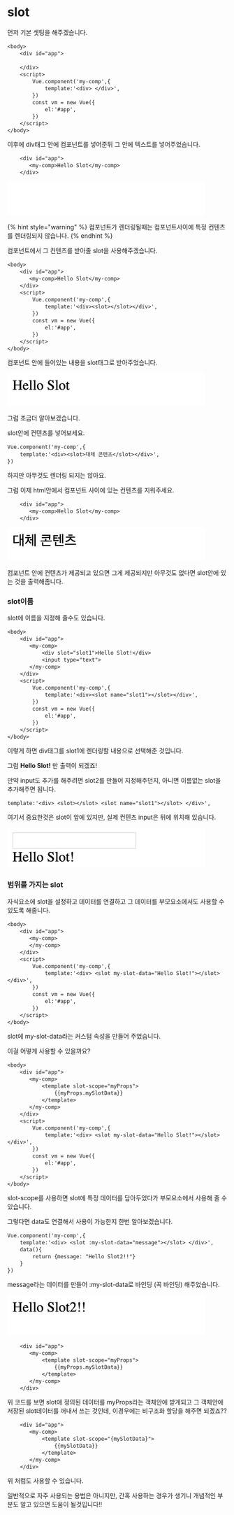 # slot

먼저 기본 셋팅을 해주겠습니다.

```markup
<body>
    <div id="app">
       
    </div>
    <script>
        Vue.component('my-comp',{
            template:'<div> </div>',
        })
        const vm = new Vue({
            el:'#app',
        })
    </script>
</body>
```

이후에 div태그 안에 컴포넌트를 넣어준뒤 그 안에 텍스트를 넣어주었습니다.

```markup
    <div id="app">
       <my-comp>Hello Slot</my-comp>
    </div>
```

![&#xC544;&#xBB34;&#xAC83;&#xB3C4; &#xCD9C;&#xB825;&#xB418;&#xC9C0; &#xC54A;&#xC558;&#xC5B4;&#xC694;.](.gitbook/assets/image%20%2813%29.png)

{% hint style="warning" %}
컴포넌트가 렌더링될때는 컴포넌트사이에 특정 컨텐츠를 렌더링되지 않습니다.
{% endhint %}

컴포넌트에서 그 컨텐츠를 받아줄 slot을 사용해주겠습니다. 

```markup
<body>
    <div id="app">
       <my-comp>Hello Slot</my-comp>
    </div>
    <script>
        Vue.component('my-comp',{
            template:'<div><slot></slot></div>',
        })
        const vm = new Vue({
            el:'#app',
        })
    </script>
</body>
```

컴포넌트 안에 들어있는 내용을 slot태그로 받아주었습니다.

![&#xC798; &#xB098;&#xC624;&#xACE0; &#xC788;&#xC2B5;&#xB2C8;&#xB2E4;.](.gitbook/assets/image%20%2831%29.png)

그럼 조금더 알아보겠습니다. 

slot안에 컨텐츠를 넣어보세요.



```text
Vue.component('my-comp',{
    template:'<div><slot>대체 콘텐츠</slot></div>',
})
```

하지만 아무것도 렌더링 되지는 않아요. 

그럼 이제 html안에서 컴포넌트 사이에 있는 컨텐츠를 지워주세요.

```text
    <div id="app">
       <my-comp>Hello Slot</my-comp>
    </div>
```

![&#xC798; &#xCD9C;&#xB825;&#xB418;&#xACE0; &#xC788;&#xC8E0;?](.gitbook/assets/image%20%288%29.png)

컴포넌트 안에 컨텐츠가 제공되고 있으면 그게 제공되지만 아무것도 없다면 slot안에 있는 것을 출력해줍니다. 

### slot이름

slot에 이름을 지정해 줄수도 있습니다.

```markup
<body>
    <div id="app">
       <my-comp>
           <div slot="slot1">Hello Slot!</div>
           <input type="text">
       </my-comp>
    </div>
    <script>
        Vue.component('my-comp',{
            template:'<div><slot name="slot1"></slot></div>',
        })
        const vm = new Vue({
            el:'#app',
        })
    </script>
</body>
```

이렇게 하면 div태그를 slot1에 렌더링할 내용으로 선택해준 것입니다. 

그럼 **Hello Slot!** 만 출력이 되겠죠!

만약 input도 추가를 해주려면 slot2를 만들어 지정해주던지, 아니면 이름없는 slot을 추가해주면 됩니다.

```markup
template:'<div> <slot></slot> <slot name="slot1"></slot> </div>',
```

여기서 중요한것은 slot이 앞에 있지만, 실제 컨텐츠 input은 뒤에 위치해 있습니다.

![&#xD558;&#xC9C0;&#xB9CC; slot&#xC774; &#xC9C0;&#xC815;&#xD55C; &#xC21C;&#xC11C;&#xB85C; &#xB80C;&#xB354;&#xB9C1; &#xB418;&#xC5C8;&#xC2B5;&#xB2C8;&#xB2E4;.](.gitbook/assets/image%20%2815%29.png)

### 범위를 가지는 slot

자식요소에 slot을 설정하고 데이터를 연결하고 그 데이터를 부모요소에서도 사용할 수 있도록 해줍니다. 

```markup
<body>
    <div id="app">
       <my-comp>
       </my-comp>
    </div>
    <script>
        Vue.component('my-comp',{
            template:'<div> <slot my-slot-data="Hello Slot!"></slot> </div>',
        })
        const vm = new Vue({
            el:'#app',
        })
    </script>
</body>
```

slot에 my-slot-data라는 커스텀 속성을 만들어 주었습니다. 

이걸 어떻게 사용할 수 있을까요? 

```markup
<body>
    <div id="app">
       <my-comp>
           <template slot-scope="myProps">
               {{myProps.mySlotData}}
           </template>
       </my-comp>
    </div>
    <script>
        Vue.component('my-comp',{
            template:'<div> <slot my-slot-data="Hello Slot!"></slot> </div>',
        })
        const vm = new Vue({
            el:'#app',
        })
    </script>
</body>
```

slot-scope를 사용하면 slot에 특정 데이터를 담아두었다가 부모요소에서 사용해 줄 수 있습니다. 

그렇다면 data도 연결해서 사용이 가능한지 한번 알아보겠습니다. 

```markup
Vue.component('my-comp',{
    template:'<div> <slot :my-slot-data="message"></slot> </div>',
    data(){
        return {message: "Hello Slot2!!"}
    }
})
```

message라는 데이터를 만들어 :my-slot-data로 바인딩 \(꼭 바인딩\) 해주었습니다. 

![](.gitbook/assets/image%20%2828%29.png)

```markup
    <div id="app">
       <my-comp>
           <template slot-scope="myProps">
               {{myProps.mySlotData}}
           </template>
       </my-comp>
    </div>
```

위 코드를 보면 slot에 정의된 데이터를 myProps라는 객체안에 받게되고 그 객체안에 저장된 slot데이터를 꺼내서 쓰는 것인데, 이경우에는 비구조화 할당을 해주면 되겠죠??

```markup
    <div id="app">
       <my-comp>
           <template slot-scope="{mySlotData}">
               {{mySlotData}}
           </template>
       </my-comp>
    </div>
```

위 처럼도 사용할 수 있습니다.

일반적으로 자주 사용되는 용법은 아니지만, 간혹 사용하는 경우가 생기니 개념적인 부분도 알고 있으면 도움이 될것입니다!!

